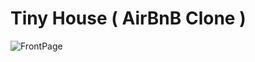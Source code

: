 # Tiny House ( AirBnB Clone )

![FrontPage](https://github.com/stephyswe/react-tinyhouse-replica/blob/main/preview.png?raw=true)
